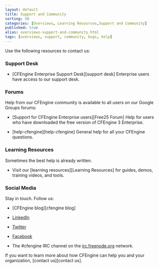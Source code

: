 ```yaml
---
layout: default
title: Support and Community
sorting: 50
categories: [Overviews, Learning Resources,Support and Community]
published: true
alias: overviews-support-and-community.html
tags: [overviews, support, community, bugs, help]
---
```


Use the following resources to contact us:

### Support Desk

* [CFEngine Enterprise Support Desk][support desk] Enterprise users have access to our 
support desk. 

### Forums

Help from our CFEngine community is available to all users on our Google 
Groups forums:

* [Support for CFEngine Enterprise users][Free25 Forum] Help for users who 
have downloaded the free version of CFEngine 3 Enterprise.

* [help-cfengine][help-cfengine] General help for all your CFEngine questions.

### Learning Resources

Sometimes the best help is already written. 

* Visit our [learning resources][Learning Resources] for guides, demos, training videos, and tools.

### Social Media

Stay in touch. Follow us:

* [CFEngine blog][cfengine blog]

* <a href="http://www.linkedin.com/groups?gid=136574&trk=hb_side_g" 
target="_blank">LinkedIn</a>

* <a href="https://twitter.com/cfengine" target="_blank">Twitter</a>

* <a href="https://www.facebook.com/pages/Cfengine/311003700627?ref=ts" 
target="_blank">Facebook</a> 

* The #cfengine IRC channel on the [irc.freenode.org](irc:irc.freenode.org) network.

If you want to learn more about how CFEngine can help you and your 
organization, [contact us][contact us].
